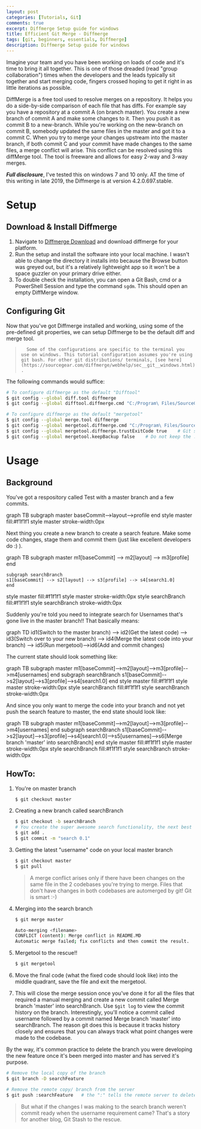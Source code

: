 ```yaml
---
layout: post
categories: [Tutorials, Git]
comments: true
excerpt: Diffmerge Setup guide for windows
title: Efficient Git Merge - Diffmerge
tags: [git, beginners, essentials, Diffmerge]
description: Diffmerge Setup guide for windows
---
```


Imagine your team and you have been working on loads of code and it's time to bring it all together. This is one of those dreaded (read "group collaboration") times when the developers and the leads typically sit together and start merging code, fingers crossed hoping to get it right in as little iterations as possible.

DiffMerge is a free tool used to resolve merges on a repository. It helps you do a side-by-side comparison of each file that has diffs. For example say you have a repository at a commit A (on branch master). You create a new branch of commit A and make some changes to it. Then you push it as commit B to a new-branch. While you're working on the new-branch on commit B, somebody updated the same files in the master and got it to a commit C. When you try to merge your changes upstream into the master branch, if both commit C and your commit have made changes to the same files, a merge conflict will arise. This conflict can be resolved using this diffMerge tool. The tool is freeware and allows for easy 2-way and 3-way merges.

***Full disclosure***, I've tested this on windows 7 and 10 only. AT the time of this writing in late 2019, the Diffmerge is at version 4.2.0.697.stable.

# Setup

## Download & Install Diffmerge


1. Navigate to [Diffmerge Download](https://sourcegear.com/diffmerge/downloads.php) and download diffmerge for your platform. 
2. Run the setup and install the software into your local machine. I wasn't able to change the directory it installs into because the Browse button was greyed out, but it's a relatively lightweight app so it won't be a space guzzler on your primary drive either. 
3. To double check the installation, you can open a Git Bash, cmd or a PowerShell Session and type the command `sgdm`. This should open an empty DiffMerge window.


## Configuring Git


Now that you've got Diffmerge installed and working, using some of the pre-defined git properties, we can setup Diffmerge to be the default diff and merge tool.

>       Some of the configurations are specific to the terminal you use on windows. This tutorial configuration assumes you're using git bash. For other git distributions/ terminals, [see here](https://sourcegear.com/diffmerge/webhelp/sec__git__windows.html) .

The following commands would suffice:

```bash
# To configure diffmerge as the default "Difftool"
$ git config --global diff.tool diffmerge
$ git config --global difftool.diffmerge.cmd "C:/Program\ Files/SourceGear/Common/DiffMerge/sgdm_cygwin.sh -p1=\"\$LOCAL\" -p2=\"\$REMOTE\" --title1="Original" --title2="Modified""

# To configure diffmerge as the default "mergetool"
$ git config --global merge.tool diffmerge
$ git config --global mergetool.diffmerge.cmd "C:/Program\ Files/SourceGear/Common/DiffMerge/sgdm_cygwin.sh -merge -result=\"\$MERGED\" -p1=\"\$LOCAL\" -p2=\"\$BASE\" -p3=\"\$REMOTE\" --title1="CurrentBranch" --title2="Result" --title3="IncomingBranch""
$ git config --global mergetool.diffmerge.trustExitCode true    # Git should trust the merge exit code returned by the mergetool
$ git config --global mergetool.keepBackup false    # Do not keep the .orig backup file post merge
```

# Usage

## Background

You've got a respository called Test with a master branch and a few commits.


<div class="mermaid text-center">
graph TB
    subgraph master
    baseCommit-->layout-->profile
    end
style master fill:#f1f1f1
style master stroke-width:0px
</div>


Next thing you create a new branch to create a search feature. Make some code changes, stage them and commit them (just like excellent developers do :) ).


<div class="mermaid text-center">
graph TB
    subgraph master
    m1[baseCommit] --> m2[layout] --> m3[profile]
    end

    subgraph searchBranch
    s1[baseCommit] --> s2[layout] --> s3[profile] --> s4[search1.0]
    end
style master fill:#f1f1f1
style master stroke-width:0px
style searchBranch fill:#f1f1f1
style searchBranch stroke-width:0px
</div>

Suddenly you're told you need to integrate search for Usernames that's gone live in the master branch!! That basically means:

<div class="mermaid text-center">
graph TD
    id1(Switch to the master branch) --> id2(Get the latest code) --> id3(Switch over to your new branch) --> id4(Merge the latest code into your branch) --> id5(Run mergetool)-->id6(Add and commit changes)
</div>


The current state should look something like:


<div class="mermaid text-center">
graph TB
    subgraph master
    m1[baseCommit]-->m2[layout]-->m3[profile]-->m4[usernames]
    end
    subgraph searchBranch
    s1[baseCommit]-->s2[layout]-->s3[profile]-->s4[search1.0]
    end
style master fill:#f1f1f1
style master stroke-width:0px
style searchBranch fill:#f1f1f1
style searchBranch stroke-width:0px
</div>


And since you only want to merge the code into your branch and not yet push the search feature to master, the end state should look like:

<div class="mermaid text-center">
graph TB
    subgraph master
    m1[baseCommit]-->m2[layout]-->m3[profile]-->m4[usernames]
    end
    subgraph searchBranch
    s1[baseCommit]-->s2[layout]-->s3[profile]-->s4[search1.0]-->s5[usernames]-->s6[Merge branch 'master' into searchBranch]
    end
style master fill:#f1f1f1
style master stroke-width:0px
style searchBranch fill:#f1f1f1
style searchBranch stroke-width:0px
</div>


## HowTo:

1. You're on master branch
    ```bash
    $ git checkout master
    ```

2. Creating a new branch called searchBranch

    ```bash
    $ git checkout -b searchBranch
    # You create the super awesome search functionality, the next best thing to google perhaps?
    $ git add .
    $ git commit -m "search 0.1"
    ```
3. Getting the latest "username" code on your local master branch

    ```bash
    $ git checkout master
    $ git pull
    ```

    > A merge conflict arises only if there have been changes on the same file in the 2 codebases you're trying to merge. Files that don't have changes in both codebases are automerged by git! Git is smart :-)


4. Merging into the search branch

    ```bash
    $ git merge master

    Auto-merging <filename>
    CONFLICT (content): Merge conflict in README.MD
    Automatic merge failed; fix conflicts and then commit the result.
    ```
5. Mergetool to the rescue!!

    ```bash
    $ git mergetool
    ```
6. Move the final code (what the fixed code should look like) into the middle quadrant, save the file and exit the mergetool.
7. This will close the merge session once you've done it for all the files that required a manual merging and create a new commit called Merge branch 'master' into searchBranch. Use `$git log` to view the commit history on the branch. Interestingly, you'll notice a commit called username followed by a commit named Merge branch 'master' into searchBranch. The reason git does this is because it tracks history closely and ensures that you can always track what point changes were made to the codebase.  

By the way, it's common practice to delete the branch you were developing the new feature once it's been merged into master and has served it's purpose. 

```bash
# Remove the local copy of the branch
$ git branch -D searchFeature

# Remove the remote copy/ branch from the server
$ git push :searchFeature   # the ":" tells the remote server to delete the branch
```


> But what if the changes I was making to the search branch weren't commit ready when the username requirement came? That's a story for another blog, Git Stash to the rescue.